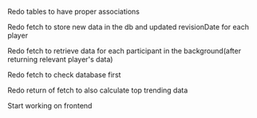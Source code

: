 Redo tables to have proper associations

Redo fetch to store new data in the db and updated revisionDate for each player

Redo fetch to retrieve data for each participant in the background(after returning relevant player's data)

Redo fetch to check database first

Redo return of fetch to also calculate top trending data

Start working on frontend

